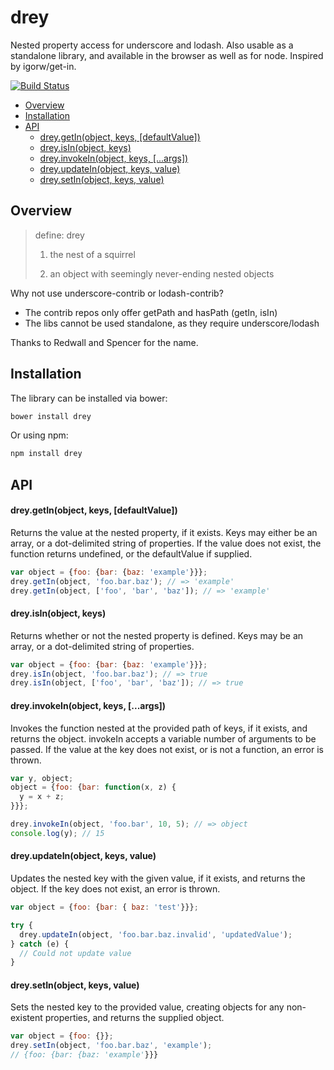 # drey

Nested property access for underscore and lodash. Also usable as a standalone
library, and available in the browser as well as for node. Inspired by igorw/get-in.

[![Build Status](https://travis-ci.org/danielstjules/drey.svg?branch=master)](https://travis-ci.org/danielstjules/drey)

* [Overview](#overview)
* [Installation](#installation)
* [API](#api)
  * [drey.getIn(object, keys, \[defaultValue\])](#dreygetinobject-keys-defaultvalue)
  * [drey.isIn(object, keys)](#dreyisinobject-keys)
  * [drey.invokeIn(object, keys, \[...args\])](#dreyinvokeinobject-keys-args)
  * [drey.updateIn(object, keys, value)](#dreyupdateinobject-keys-value)
  * [drey.setIn(object, keys, value)](#dreysetinobject-keys-value)

## Overview

> define: drey
>
> 1. the nest of a squirrel
>
> 2. an object with seemingly never-ending nested objects

Why not use underscore-contrib or lodash-contrib?

* The contrib repos only offer getPath and hasPath (getIn, isIn)
* The libs cannot be used standalone, as they require underscore/lodash

Thanks to Redwall and Spencer for the name.

## Installation

The library can be installed via bower:

``` bash
bower install drey
```

Or using npm:

``` bash
npm install drey
```

## API

#### drey.getIn(object, keys, \[defaultValue\])

Returns the value at the nested property, if it exists. Keys may either be
an array, or a dot-delimited string of properties. If the value does not
exist, the function returns undefined, or the defaultValue if supplied.

``` javascript
var object = {foo: {bar: {baz: 'example'}}};
drey.getIn(object, 'foo.bar.baz'); // => 'example'
drey.getIn(object, ['foo', 'bar', 'baz']); // => 'example'
```

#### drey.isIn(object, keys)

Returns whether or not the nested property is defined. Keys may be an
array, or a dot-delimited string of properties.

``` javascript
var object = {foo: {bar: {baz: 'example'}}};
drey.isIn(object, 'foo.bar.baz'); // => true
drey.isIn(object, ['foo', 'bar', 'baz']); // => true
```

#### drey.invokeIn(object, keys, \[...args\])

Invokes the function nested at the provided path of keys, if it exists,
and returns the object. invokeIn accepts a variable number of arguments to
be passed. If the value at the key does not exist, or is not a function,
an error is thrown.

``` javascript
var y, object;
object = {foo: {bar: function(x, z) {
  y = x + z;
}}};

drey.invokeIn(object, 'foo.bar', 10, 5); // => object
console.log(y); // 15
```

#### drey.updateIn(object, keys, value)

Updates the nested key with the given value, if it exists, and returns the
object. If the key does not exist, an error is thrown.

``` javascript
var object = {foo: {bar: { baz: 'test'}}};

try {
  drey.updateIn(object, 'foo.bar.baz.invalid', 'updatedValue');
} catch (e) {
  // Could not update value
}
```

#### drey.setIn(object, keys, value)

Sets the nested key to the provided value, creating objects for any
non-existent properties, and returns the supplied object.

``` javascript
var object = {foo: {}};
drey.setIn(object, 'foo.bar.baz', 'example');
// {foo: {bar: {baz: 'example'}}}
```